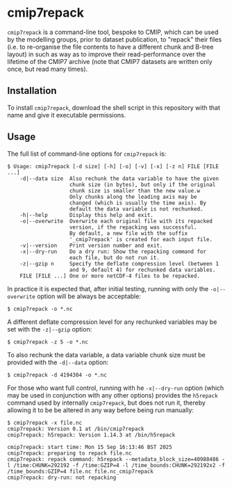 # cmip7repack

`cmip7repack` is a command-line tool, bespoke to CMIP, which can be used by the modelling groups, prior to dataset publication, to "repack" their files (i.e. to re-organise the file contents to have a different chunk and B-tree layout) in such as way as to improve their read-performance over the lifetime of the CMIP7 archive (note that CMIP7 datasets are written only once, but read many times).

## Installation

To install `cmip7repack`, download the shell script in this repository with that name and give it executable permissions. 

## Usage

The full list of command-line options for `cmip7repack` is:

```
$ Usage: cmip7repack [-d size] [-h] [-o] [-v] [-x] [-z n] FILE [FILE ...]
    -d|--data size  Also rechunk the data variable to have the given
                    chunk size (in bytes), but only if the original
                    chunk size is smaller than the new value.w
                    Only chunks along the leading axis may be 
                    changed (which is usually the time axis). By 
                    default the data variable is not rechunked.
    -h|--help       Display this help and exit.
    -o|--overwrite  Overwrite each original file with its repacked
                    version, if the repacking was successful.
                    By default, a new file with the suffix
                    '_cmip7repack' is created for each input file.
    -v|--version    Print version number and exit.
    -x|--dry-run    Do a dry run: Show the repacking command for
                    each file, but do not run it.
    -z|--gzip n     Specify the deflate compression level (between 1
                    and 9, default 4) for rechunked data variables.
    FILE [FILE ...] One or more netCDF-4 files to be repacked.
```

In practice it is expected that, after initial testing, running with only the `-o|--overwrite` option will be always be acceptable:

```
$ cmip7repack -o *.nc
```

A different deflate compression level for any rechunked variables may be set with the `-z|--gzip` option:

```
$ cmip7repack -z 5 -o *.nc
```

To also rechunk the data variable, a data variable chunk size must be provided with the `-d|--data` option:

```
$ cmip7repack -d 4194304 -o *.nc
```

For those who want full control, running with he `-x|--dry-run` option (which may be used in conjunction with any other options) provides the `h5repack` command used by internally `cmip7repack`, but does not run it, thereby allowing it to be be altered in any way before being run manually:

```
$ cmip7repack -x file.nc
cmip7repack: Version 0.1 at /bin/cmip7repack
cmip7repack: h5repack: Version 1.14.3 at /bin/h5repack

cmip7repack: start time: Mon 15 Sep 16:13:46 BST 2025
cmip7repack: preparing to repack file.nc
cmip7repack: repack command: h5repack --metadata_block_size=40988486 -l /time:CHUNK=292192 -f /time:GZIP=4 -l /time_bounds:CHUNK=292192x2 -f /time_bounds:GZIP=4 file.nc file.nc_cmip7repack
cmip7repack: dry-run: not repacking
```